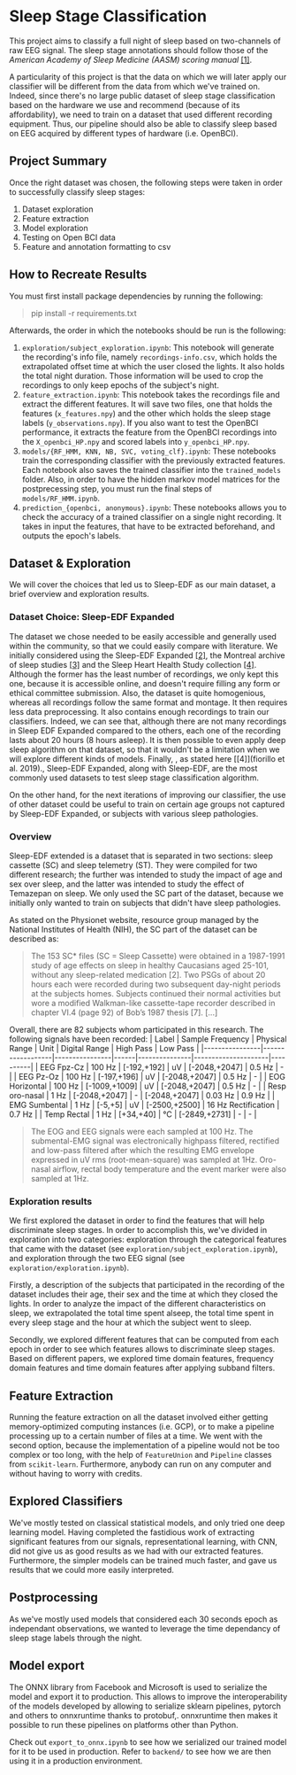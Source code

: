 # Sleep Stage Classification

This project aims to classify a full night of sleep based on two-channels of raw EEG signal. The sleep stage annotations should follow those of the _American Academy of Sleep Medicine (AASM) scoring manual_ [[1]](https://aasm.org/clinical-resources/scoring-manual/).

A particularity of this project is that the data on which we will later apply our classifier will be different from the data from which we've trained on. Indeed, since there's no large public dataset of sleep stage classification based on the hardware we use and recommend (because of its affordability), we need to train on a dataset that used different recording equipment. Thus, our pipeline should also be able to classify sleep based on EEG acquired by different types of hardware (i.e. OpenBCI).

## Project Summary

Once the right dataset was chosen, the following steps were taken in order to successfully classify sleep stages:

1. Dataset exploration
2. Feature extraction
3. Model exploration
4. Testing on Open BCI data
5. Feature and annotation formatting to csv

## How to Recreate Results

You must first install package dependencies by running the following:

> pip install -r requirements.txt

Afterwards, the order in which the notebooks should be run is the following:

1. `exploration/subject_exploration.ipynb`: This notebook will generate the recording's info file, namely `recordings-info.csv`, which holds the extrapolated offset time at which the user closed the lights. It also holds the total night duration. Those information will be used to crop the recordings to only keep epochs of the subject's night.
2. `feature_extraction.ipynb`: This notebook takes the recordings file and extract the different features. It will save two files, one that holds the features (`x_features.npy`) and the other which holds the sleep stage labels (`y_observations.npy`). If you also want to test the OpenBCI performance, it extracts the feature from the OpenBCI recordings into the `X_openbci_HP.npy` and scored labels into `y_openbci_HP.npy`.
3. `models/{RF_HMM, KNN, NB, SVC, voting_clf}.ipynb`: These notebooks train the corresponding classifier with the previously extracted features. Each notebook also saves the trained classifier into the `trained_models` folder. Also, in order to have the hidden markov model matrices for the postprecessing step, you must run the final steps of `models/RF_HMM.ipynb`.
4. `prediction_{openbci, anonymous}.ipynb`: These notebooks allows you to check the accuracy of a trained classifier on a single night recording. It takes in input the features, that have to be extracted beforehand, and outputs the epoch's labels.

## Dataset & Exploration

We will cover the choices that led us to Sleep-EDF as our main dataset, a brief overview and exploration results.

### Dataset Choice: Sleep-EDF Expanded

The dataset we chose needed to be easily accessible and generally used within the community, so that we could easily compare with literature. We initially considered using the Sleep-EDF Expanded [[2]](https://physionet.org/content/sleep-edfx/1.0.0/), the Montreal archive of sleep studies [[3]]() and the Sleep Heart Health Study collection [[4]](). Although the former has the least number of recordings, we only kept this one, because it is accessible online, and doesn't require filling any form or ethical committee submission. Also, the dataset is quite homogenious, whereas all recordings follow the same format and montage. It then requires less data preprocessing. It also contains enough recordings to train our classifiers. Indeed, we can see that, although there are not many recordings in Sleep EDF Expanded compared to the others, each one of the recording lasts about 20 hours (8 hours asleep). It is then possible to even apply deep sleep algorithm on that dataset, so that it wouldn't be a limitation when we will explore different kinds of models. Finally, , as stated here [[4]](fiorillo et al. 2019)., Sleep-EDF Expanded, along with Sleep-EDF, are the most commonly used datasets to test sleep stage classification algorithm.

On the other hand, for the next iterations of improving our classifier, the use of other dataset could be useful to train on certain age groups not captured by Sleep-EDF Expanded, or subjects with various sleep pathologies.

### Overview

<!-- Short desciption of the chosen dataset (context what/when/how/why), how it compares to the data we will afterwards collect (scoring manual, recording equipment, signal preprocessing) -->

Sleep-EDF extended is a dataset that is separated in two sections: sleep cassette (SC) and sleep telemetry (ST). They were compiled for two different research; the further was intended to study the impact of age and sex over sleep, and the latter was intended to study the effect of Temazepan on sleep. We only used the SC part of the dataset, because we initially only wanted to train on subjects that didn't have sleep pathologies.

As stated on the Physionet website, resource group managed by the National Institutes of Health (NIH), the SC part of the dataset can be described as:

> The 153 SC\* files (SC = Sleep Cassette) were obtained in a 1987-1991 study of age effects on sleep in healthy Caucasians aged 25-101, without any sleep-related medication [2]. Two PSGs of about 20 hours each were recorded during two subsequent day-night periods at the subjects homes. Subjects continued their normal activities but wore a modified Walkman-like cassette-tape recorder described in chapter VI.4 (page 92) of Bob’s 1987 thesis [7]. [...]

Overall, there are 82 subjects whom participated in this research. The following signals have been recorded:
| Label | Sample Frequency | Physical Range | Unit | Digital Range | High Pass | Low Pass |
|----------------|------------------|----------------|------|---------------|---------------------|----------|
| EEG Fpz-Cz | 100 Hz | [-192,+192] | uV | [-2048,+2047] | 0.5 Hz | - |
| EEG Pz-Oz | 100 Hz | [-197,+196] | uV | [-2048,+2047] | 0.5 Hz | - |
| EOG Horizontal | 100 Hz | [-1009,+1009] | uV | [-2048,+2047] | 0.5 Hz | - |
| Resp oro-nasal | 1 Hz | [-2048,+2047] | - | [-2048,+2047] | 0.03 Hz | 0.9 Hz |
| EMG Sumbental | 1 Hz | [-5,+5] | uV | [-2500,+2500] | 16 Hz Rectification | 0.7 Hz |
| Temp Rectal | 1 Hz | [+34,+40] | °C | [-2849,+2731] | - | - |

> The EOG and EEG signals were each sampled at 100 Hz. The submental-EMG signal was electronically highpass filtered, rectified and low-pass filtered after which the resulting EMG envelope expressed in uV rms (root-mean-square) was sampled at 1Hz. Oro-nasal airflow, rectal body temperature and the event marker were also sampled at 1Hz.

### Exploration results

<!-- find features that discriminates sleep stages the most -->

We first explored the dataset in order to find the features that will help discriminate sleep stages. In order to accomplish this, we've divided in exploration into two categories: exploration through the categorical features that came with the dataset (see `exploration/subject_exploration.ipynb`), and exploration through the two EEG signal (see `exploration/exploration.ipynb`).

Firstly, a description of the subjects that participated in the recording of the dataset includes their age, their sex and the time at which they closed the lights. In order to analyze the impact of the different characteristics on sleep, we extrapolated the total time spent alseep, the total time spent in every sleep stage and the hour at which the subject went to sleep.

Secondly, we explored different features that can be computed from each epoch in order to see which features allows to discriminate sleep stages. Based on different papers, we explored time domain features, frequency domain features and time domain features after applying subband filters.

## Feature Extraction

<!-- how we've managed to extract features effectively, given restrictions on memory (and time) -->

Running the feature extraction on all the dataset involved either getting memory-optimized computing instances (i.e. GCP), or to make a pipeline processing up to a certain number of files at a time. We went with the second option, because the implementation of a pipeline would not be too complex or too long, with the help of `FeatureUnion` and `Pipeline` classes from `scikit-learn`. Furthermore, anybody can run on any computer and without having to worry with credits.

## Explored Classifiers

We've mostly tested on classical statistical models, and only tried one deep learning model. Having completed the fastidious work of extracting significant features from our signals, representational learning, with CNN, did not give us as good results as we had with our extracted features. Furthermore, the simpler models can be trained much faster, and gave us results that we could more easily interpreted.

## Postprocessing

As we've mostly used models that considered each 30 seconds epoch as independant observations, we wanted to leverage the time dependancy of sleep stage labels through the night.

<!-- Il est défini, dans la litt´erature, diff´erentes mani`eres
d’appliquer un mod`ele de Markov cach´e `a la sortie d’un classifieur
ou d’un r´eseau qui calcule les probabilit´es de chaque
stade en se basant uniquement sur les signaux EEG [Jiang
et al., 2019] [Malafeev et al., 2018]. L’impl´ementation
choisie consiste `a d´efinir l’´etat cach´e par le stade de sommeil
manuellement scor´ee par l’´electrophysiologue m´edicale.
Les variables observ´ees sont quant `a elles les stades pr´edits
par le classifieur, qui dans notre cas, seront un CNN et
un RF. Les tables de probabilit´es de transition et de d´epart
seront calcul´ees `a partir des donn´ees scor´ees des ensembles
d’entraˆınement et de validation. La table de probabilit´es
d’´emission seront calcul´es sur l’ensemble de validation et,
dans la cas du RF, `a travers tous les folds, et dans le cas du
CNN, sur l’´epoque ayant le meilleur score de justesse. Finalement,
l’algorithme de Viterbi est appliqu´e afin de trouv´e
la s´equence d’´etats cach´es la plus probable ´etant donn´e nos
´emissions sur notre ensemble de test. -->

## Model export

The ONNX library from Facebook and Microsoft is used to serialize the model and export it to production. This allows to improve the interoperability of the models developed by allowing to serialize sklearn pipelines, pytorch and others to onnxruntime thanks to protobuf,. onnxruntime then makes it possible to run these pipelines on platforms other than Python.

Check out `export_to_onnx.ipynb` to see how we serialized our trained model for it to be used in production.
Refer to `backend/` to see how we are then using it in a production environment.
